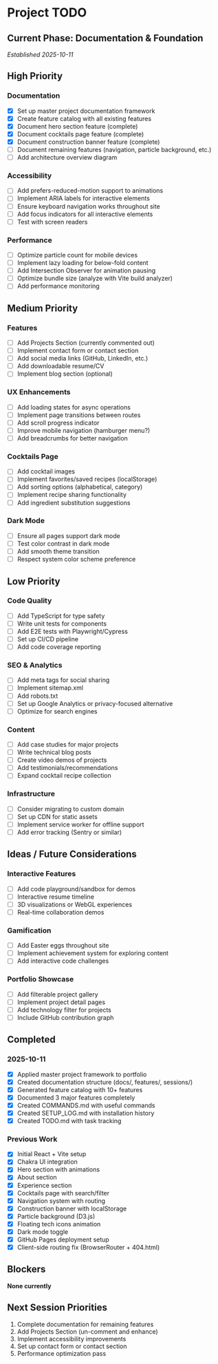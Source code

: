 # Project TODO

## Current Phase: Documentation & Foundation
*Established 2025-10-11*

## High Priority

### Documentation
- [x] Set up master project documentation framework
- [x] Create feature catalog with all existing features
- [x] Document hero section feature (complete)
- [x] Document cocktails page feature (complete)
- [x] Document construction banner feature (complete)
- [ ] Document remaining features (navigation, particle background, etc.)
- [ ] Add architecture overview diagram

### Accessibility
- [ ] Add prefers-reduced-motion support to animations
- [ ] Implement ARIA labels for interactive elements
- [ ] Ensure keyboard navigation works throughout site
- [ ] Add focus indicators for all interactive elements
- [ ] Test with screen readers

### Performance
- [ ] Optimize particle count for mobile devices
- [ ] Implement lazy loading for below-fold content
- [ ] Add Intersection Observer for animation pausing
- [ ] Optimize bundle size (analyze with Vite build analyzer)
- [ ] Add performance monitoring

## Medium Priority

### Features
- [ ] Add Projects Section (currently commented out)
- [ ] Implement contact form or contact section
- [ ] Add social media links (GitHub, LinkedIn, etc.)
- [ ] Add downloadable resume/CV
- [ ] Implement blog section (optional)

### UX Enhancements
- [ ] Add loading states for async operations
- [ ] Implement page transitions between routes
- [ ] Add scroll progress indicator
- [ ] Improve mobile navigation (hamburger menu?)
- [ ] Add breadcrumbs for better navigation

### Cocktails Page
- [ ] Add cocktail images
- [ ] Implement favorites/saved recipes (localStorage)
- [ ] Add sorting options (alphabetical, category)
- [ ] Implement recipe sharing functionality
- [ ] Add ingredient substitution suggestions

### Dark Mode
- [ ] Ensure all pages support dark mode
- [ ] Test color contrast in dark mode
- [ ] Add smooth theme transition
- [ ] Respect system color scheme preference

## Low Priority

### Code Quality
- [ ] Add TypeScript for type safety
- [ ] Write unit tests for components
- [ ] Add E2E tests with Playwright/Cypress
- [ ] Set up CI/CD pipeline
- [ ] Add code coverage reporting

### SEO & Analytics
- [ ] Add meta tags for social sharing
- [ ] Implement sitemap.xml
- [ ] Add robots.txt
- [ ] Set up Google Analytics or privacy-focused alternative
- [ ] Optimize for search engines

### Content
- [ ] Add case studies for major projects
- [ ] Write technical blog posts
- [ ] Create video demos of projects
- [ ] Add testimonials/recommendations
- [ ] Expand cocktail recipe collection

### Infrastructure
- [ ] Consider migrating to custom domain
- [ ] Set up CDN for static assets
- [ ] Implement service worker for offline support
- [ ] Add error tracking (Sentry or similar)

## Ideas / Future Considerations

### Interactive Features
- [ ] Add code playground/sandbox for demos
- [ ] Interactive resume timeline
- [ ] 3D visualizations or WebGL experiences
- [ ] Real-time collaboration demos

### Gamification
- [ ] Add Easter eggs throughout site
- [ ] Implement achievement system for exploring content
- [ ] Add interactive code challenges

### Portfolio Showcase
- [ ] Add filterable project gallery
- [ ] Implement project detail pages
- [ ] Add technology filter for projects
- [ ] Include GitHub contribution graph

## Completed

### 2025-10-11
- [x] Applied master project framework to portfolio
- [x] Created documentation structure (docs/, features/, sessions/)
- [x] Generated feature catalog with 10+ features
- [x] Documented 3 major features completely
- [x] Created COMMANDS.md with useful commands
- [x] Created SETUP_LOG.md with installation history
- [x] Created TODO.md with task tracking

### Previous Work
- [x] Initial React + Vite setup
- [x] Chakra UI integration
- [x] Hero section with animations
- [x] About section
- [x] Experience section
- [x] Cocktails page with search/filter
- [x] Navigation system with routing
- [x] Construction banner with localStorage
- [x] Particle background (D3.js)
- [x] Floating tech icons animation
- [x] Dark mode toggle
- [x] GitHub Pages deployment setup
- [x] Client-side routing fix (BrowserRouter + 404.html)

## Blockers

**None currently**

## Next Session Priorities

1. Complete documentation for remaining features
2. Add Projects Section (un-comment and enhance)
3. Implement accessibility improvements
4. Set up contact form or contact section
5. Performance optimization pass
